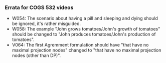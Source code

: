 ### Errata for COGS 532 videos

* W054: The scenario about having a pill and sleeping and dying should be ignored, it's rather misguided.
* W058: The example "John grows tomatoes/John's growth of tomatoes" should be changed to "John produces tomatoes/John's production of tomatoes".
* V064: The first Agremment formulation should have "that have no maximal projection nodes" changed to "that have no maximal projection nodes (other than DP)".

